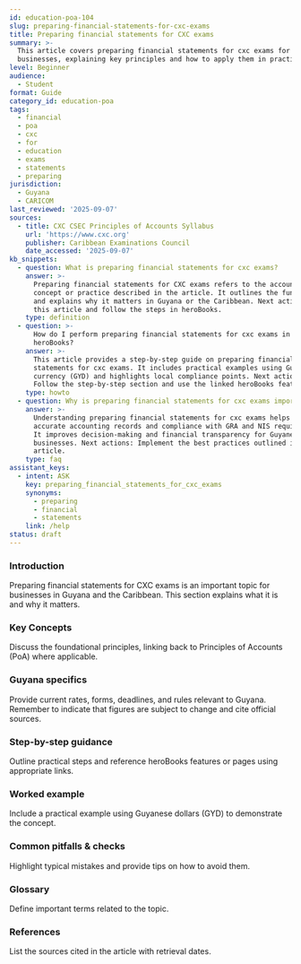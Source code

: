 ```yaml
---
id: education-poa-104
slug: preparing-financial-statements-for-cxc-exams
title: Preparing financial statements for CXC exams
summary: >-
  This article covers preparing financial statements for cxc exams for Guyanese
  businesses, explaining key principles and how to apply them in practice.
level: Beginner
audience:
  - Student
format: Guide
category_id: education-poa
tags:
  - financial
  - poa
  - cxc
  - for
  - education
  - exams
  - statements
  - preparing
jurisdiction:
  - Guyana
  - CARICOM
last_reviewed: '2025-09-07'
sources:
  - title: CXC CSEC Principles of Accounts Syllabus
    url: 'https://www.cxc.org'
    publisher: Caribbean Examinations Council
    date_accessed: '2025-09-07'
kb_snippets:
  - question: What is preparing financial statements for cxc exams?
    answer: >-
      Preparing financial statements for CXC exams refers to the accounting
      concept or practice described in the article. It outlines the fundamentals
      and explains why it matters in Guyana or the Caribbean. Next actions: Read
      this article and follow the steps in heroBooks.
    type: definition
  - question: >-
      How do I perform preparing financial statements for cxc exams in
      heroBooks?
    answer: >-
      This article provides a step-by-step guide on preparing financial
      statements for cxc exams. It includes practical examples using Guyanese
      currency (GYD) and highlights local compliance points. Next actions:
      Follow the step-by-step section and use the linked heroBooks feature.
    type: howto
  - question: Why is preparing financial statements for cxc exams important?
    answer: >-
      Understanding preparing financial statements for cxc exams helps ensure
      accurate accounting records and compliance with GRA and NIS requirements.
      It improves decision-making and financial transparency for Guyanese
      businesses. Next actions: Implement the best practices outlined in the
      article.
    type: faq
assistant_keys:
  - intent: ASK
    key: preparing_financial_statements_for_cxc_exams
    synonyms:
      - preparing
      - financial
      - statements
    link: /help
status: draft
---
```


### Introduction
Preparing financial statements for CXC exams is an important topic for businesses in Guyana and the Caribbean. This section explains what it is and why it matters.

### Key Concepts
Discuss the foundational principles, linking back to Principles of Accounts (PoA) where applicable.

### Guyana specifics
Provide current rates, forms, deadlines, and rules relevant to Guyana. Remember to indicate that figures are subject to change and cite official sources.

### Step-by-step guidance
Outline practical steps and reference heroBooks features or pages using appropriate links.

### Worked example
Include a practical example using Guyanese dollars (GYD) to demonstrate the concept.

### Common pitfalls & checks
Highlight typical mistakes and provide tips on how to avoid them.

### Glossary
Define important terms related to the topic.

### References
List the sources cited in the article with retrieval dates.
